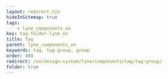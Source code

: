 ```yaml
---
layout: redirect.njk
hideInSitemap: true
tags: 
    - lyne_components_en
key: tag-folder-lyne_en
title: Tag
parent: lyne_components_en
keywords: tag, tag-group, group
order: 400
redirect: /en/design-system/lyne/components/tag/tag-group/
folder: true
---
```

